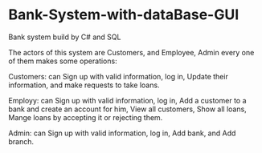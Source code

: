 # Bank-System-with-dataBase-GUI
Bank system build by C# and SQL


The actors of this system are Customers, and Employee, Admin every one of them makes some operations:


Customers: can Sign up with valid information, log in, Update their information, and make requests to take loans.

Employy: can Sign up with valid information, log in, Add a customer to a bank and create an account for him, View all customers, Show all loans, Mange loans by accepting it or rejecting them.

Admin: can Sign up with valid information, log in, Add bank, and Add branch.
